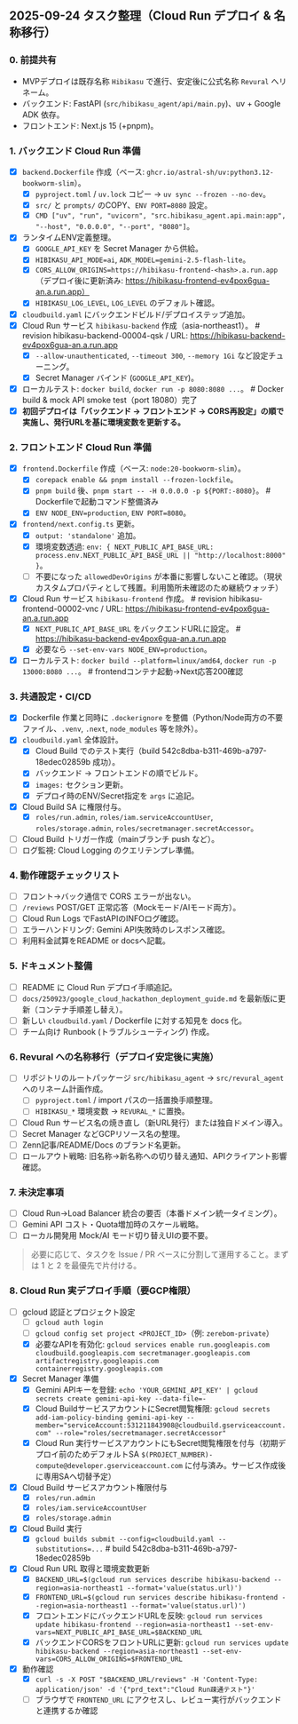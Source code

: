 ## 2025-09-24 タスク整理（Cloud Run デプロイ & 名称移行）

### 0. 前提共有
- MVPデプロイは既存名称 `Hibikasu` で進行、安定後に公式名称 `Revural` へリネーム。
- バックエンド: FastAPI (`src/hibikasu_agent/api/main.py`)、uv + Google ADK 依存。
- フロントエンド: Next.js 15 (+pnpm)。

### 1. バックエンド Cloud Run 準備
- [x] `backend.Dockerfile` 作成（ベース: `ghcr.io/astral-sh/uv:python3.12-bookworm-slim`）。
  - [x] `pyproject.toml` / `uv.lock` コピー → `uv sync --frozen --no-dev`。
  - [x] `src/` と `prompts/` のCOPY、`ENV PORT=8080` 設定。
  - [x] `CMD ["uv", "run", "uvicorn", "src.hibikasu_agent.api.main:app", "--host", "0.0.0.0", "--port", "8080"]`。
- [x] ランタイムENV定義整理。
  - [x] `GOOGLE_API_KEY` を Secret Manager から供給。
  - [x] `HIBIKASU_API_MODE=ai`, `ADK_MODEL=gemini-2.5-flash-lite`。
  - [x] `CORS_ALLOW_ORIGINS=https://hibikasu-frontend-<hash>.a.run.app`（デプロイ後に更新済み: https://hibikasu-frontend-ev4pox6gua-an.a.run.app）
  - [x] `HIBIKASU_LOG_LEVEL`, `LOG_LEVEL` のデフォルト確認。
- [x] `cloudbuild.yaml` にバックエンドビルド/デプロイステップ追加。
- [x] Cloud Run サービス `hibikasu-backend` 作成（asia-northeast1）。 # revision hibikasu-backend-00004-qsk / URL: https://hibikasu-backend-ev4pox6gua-an.a.run.app
  - [x] `--allow-unauthenticated`, `--timeout 300`, `--memory 1Gi` など設定チューニング。
  - [x] Secret Manager バインド (`GOOGLE_API_KEY`)。
- [x] ローカルテスト: `docker build`, `docker run -p 8080:8080 ...`。 # Docker build & mock API smoke test（port 18080）完了
- [x] **初回デプロイは「バックエンド → フロントエンド → CORS再設定」の順で実施し、発行URLを基に環境変数を更新する。**

### 2. フロントエンド Cloud Run 準備
- [x] `frontend.Dockerfile` 作成（ベース: `node:20-bookworm-slim`）。
  - [x] `corepack enable && pnpm install --frozen-lockfile`。
  - [x] `pnpm build` 後、`pnpm start -- -H 0.0.0.0 -p ${PORT:-8080}`。 # Dockerfileで起動コマンド整備済み
  - [x] `ENV NODE_ENV=production`, `ENV PORT=8080`。
- [x] `frontend/next.config.ts` 更新。
  - [x] `output: 'standalone'` 追加。
  - [x] 環境変数透過: `env: { NEXT_PUBLIC_API_BASE_URL: process.env.NEXT_PUBLIC_API_BASE_URL || "http://localhost:8000" }`。
  - [ ] 不要になった `allowedDevOrigins` が本番に影響しないこと確認。（現状カスタムプロパティとして残置。利用箇所未確認のため継続ウォッチ）
- [x] Cloud Run サービス `hibikasu-frontend` 作成。 # revision hibikasu-frontend-00002-vnc / URL: https://hibikasu-frontend-ev4pox6gua-an.a.run.app
  - [x] `NEXT_PUBLIC_API_BASE_URL` をバックエンドURLに設定。 # https://hibikasu-backend-ev4pox6gua-an.a.run.app
  - [x] 必要なら `--set-env-vars NODE_ENV=production`。
- [x] ローカルテスト: `docker build --platform=linux/amd64`, `docker run -p 13000:8080 ...`。 # frontendコンテナ起動→Next応答200確認

### 3. 共通設定・CI/CD
- [x] Dockerfile 作業と同時に `.dockerignore` を整備（Python/Node両方の不要ファイル、`.venv`, `.next`, `node_modules` 等を除外）。
- [x] `cloudbuild.yaml` 全体設計。
  - [x] Cloud Build でのテスト実行（build 542c8dba-b311-469b-a797-18edec02859b 成功）。
  - [x] バックエンド → フロントエンドの順でビルド。
  - [x] `images:` セクション更新。
  - [x] デプロイ時のENV/Secret指定を `args` に追記。
- [x] Cloud Build SA に権限付与。
  - [x] `roles/run.admin`, `roles/iam.serviceAccountUser`, `roles/storage.admin`, `roles/secretmanager.secretAccessor`。
- [ ] Cloud Build トリガー作成（mainブランチ push など）。
- [ ] ログ監視: Cloud Logging のクエリテンプレ準備。

### 4. 動作確認チェックリスト
- [ ] フロント→バック通信で CORS エラーが出ない。
- [ ] `/reviews` POST/GET 正常応答（Mockモード/AIモード両方）。
- [ ] Cloud Run Logs でFastAPIのINFOログ確認。
- [ ] エラーハンドリング: Gemini API失敗時のレスポンス確認。
- [ ] 利用料金試算をREADME or docsへ記載。

### 5. ドキュメント整備
- [ ] README に Cloud Run デプロイ手順追記。
- [ ] `docs/250923/google_cloud_hackathon_deployment_guide.md` を最新版に更新（コンテナ手順差し替え）。
- [ ] 新しい `cloudbuild.yaml` / Dockerfile に対する知見を docs 化。
- [ ] チーム向け Runbook (トラブルシューティング) 作成。

### 6. Revural への名称移行（デプロイ安定後に実施）
- [ ] リポジトリのルートパッケージ `src/hibikasu_agent` → `src/revural_agent` へのリネーム計画作成。
  - [ ] `pyproject.toml` / import パスの一括置換手順整理。
  - [ ] `HIBIKASU_*` 環境変数 → `REVURAL_*` に置換。
- [ ] Cloud Run サービス名の焼き直し（新URL発行）または独自ドメイン導入。
- [ ] Secret Manager などGCPリソース名の整理。
- [ ] Zenn記事/README/Docs のブランド名更新。
- [ ] ロールアウト戦略: 旧名称→新名称への切り替え通知、APIクライアント影響確認。

### 7. 未決定事項
- [ ] Cloud Run→Load Balancer 統合の要否（本番ドメイン統一タイミング）。
- [ ] Gemini API コスト・Quota増加時のスケール戦略。
- [ ] ローカル開発用 Mock/AI モード切り替えUIの要不要。

> 必要に応じて、タスクを Issue / PR ベースに分割して運用すること。まずは 1 と 2 を最優先で片付ける。

### 8. Cloud Run 実デプロイ手順（要GCP権限）
- [ ] gcloud 認証とプロジェクト設定
  - [ ] `gcloud auth login`
  - [ ] `gcloud config set project <PROJECT_ID>`（例: `zerebom-private`）
  - [x] 必要なAPIを有効化: `gcloud services enable run.googleapis.com cloudbuild.googleapis.com secretmanager.googleapis.com artifactregistry.googleapis.com containerregistry.googleapis.com`
- [x] Secret Manager 準備
  - [x] Gemini APIキーを登録: `echo 'YOUR_GEMINI_API_KEY' | gcloud secrets create gemini-api-key --data-file=-`
  - [x] Cloud BuildサービスアカウントにSecret閲覧権限: `gcloud secrets add-iam-policy-binding gemini-api-key --member="serviceAccount:531211843908@cloudbuild.gserviceaccount.com" --role="roles/secretmanager.secretAccessor"`
  - [x] Cloud Run 実行サービスアカウントにもSecret閲覧権限を付与（初期デプロイ前のためデフォルトSA `$(PROJECT_NUMBER)-compute@developer.gserviceaccount.com` に付与済み。サービス作成後に専用SAへ切替予定）
- [x] Cloud Build サービスアカウント権限付与
  - [x] `roles/run.admin`
  - [x] `roles/iam.serviceAccountUser`
  - [x] `roles/storage.admin`
- [x] Cloud Build 実行
  - [x] `gcloud builds submit --config=cloudbuild.yaml --substitutions=...` # build 542c8dba-b311-469b-a797-18edec02859b
- [x] Cloud Run URL 取得と環境変数更新
  - [x] `BACKEND_URL=$(gcloud run services describe hibikasu-backend --region=asia-northeast1 --format='value(status.url)')`
  - [x] `FRONTEND_URL=$(gcloud run services describe hibikasu-frontend --region=asia-northeast1 --format='value(status.url)')`
  - [x] フロントエンドにバックエンドURLを反映: `gcloud run services update hibikasu-frontend --region=asia-northeast1 --set-env-vars=NEXT_PUBLIC_API_BASE_URL=$BACKEND_URL`
  - [x] バックエンドCORSをフロントURLに更新: `gcloud run services update hibikasu-backend --region=asia-northeast1 --set-env-vars=CORS_ALLOW_ORIGINS=$FRONTEND_URL`
- [x] 動作確認
  - [x] `curl -s -X POST "$BACKEND_URL/reviews" -H 'Content-Type: application/json' -d '{"prd_text":"Cloud Run疎通テスト"}'`
  - [ ] ブラウザで `FRONTEND_URL` にアクセスし、レビュー実行がバックエンドと連携するか確認
